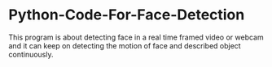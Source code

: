 # Python-Code-For-Face-Detection
This program is about detecting face in a real time framed video or webcam and it can keep on detecting the motion of face and described object continuously.
